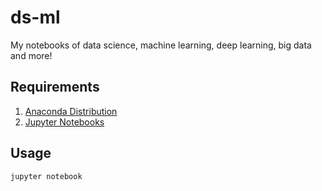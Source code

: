 # ds-ml
My notebooks of data science, machine learning, deep learning, big data and more!

## Requirements
1. [Anaconda Distribution](https://www.anaconda.com/)
2. [Jupyter Notebooks](https://jupyter.org/)

## Usage
``` bash
jupyter notebook
```
